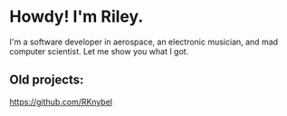 # Howdy! I'm Riley.

I'm a software developer in aerospace, an electronic musician, and mad computer scientist. Let me show you what I got.

## Old projects:
https://github.com/RKnybel
